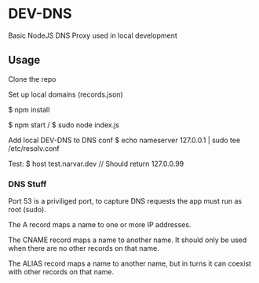 # DEV-DNS
Basic NodeJS DNS Proxy used in local development


## Usage

Clone the repo

Set up local domains (records.json)

$ npm install
 
$ npm start 
/
$ sudo node index.js 

Add local DEV-DNS to DNS conf
$ echo nameserver 127.0.0.1 | sudo tee /etc/resolv.conf

Test:
$ host test.narvar.dev // Should return 127.0.0.99
 


### DNS Stuff

Port 53 is a priviliged port, to capture DNS requests the app must run as root (sudo).

The A record maps a name to one or more IP addresses. 

The CNAME record maps a name to another name. It should only be used when there are no other records on that name. 

The ALIAS record maps a name to another name, but in turns it can coexist with other records on that name.
